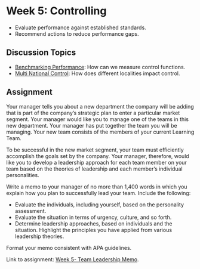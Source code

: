 # Week 5: Controlling

- Evaluate performance against established standards.
- Recommend actions to reduce performance gaps.

## Discussion Topics

- [Benchmarking Performance](Benchmarking.md): How can we measure control functions.
- [Multi National Control](MultiNationalControl.md): How does different localities impact control.

## Assignment

Your manager tells you about a new department the company will be adding that is part of the company’s strategic plan to enter a particular market segment. Your manager would like you to manage one of the teams in this new department. Your manager has put together the team you will be managing. Your new team consists of the members of your current Learning Team.

To be successful in the new market segment, your team must efficiently accomplish the goals set by the company. Your manager, therefore, would like you to develop a leadership approach for each team member on your team based on the theories of leadership and each member’s individual personalities.

Write a memo to your manager of no more than 1,400 words in which you explain how you plan to successfully lead your team. Include the following:

- Evaluate the individuals, including yourself, based on the personality assessment.
- Evaluate the situation in terms of urgency, culture, and so forth.
- Determine leadership approaches, based on individuals and the situation. Highlight the principles you have applied from various leadership theories.

Format your memo consistent with APA guidelines.

Link to assignment: [Week 5- Team Leadership Memo](Week%205-%20Team%20Leadership%20Memo.docx).
